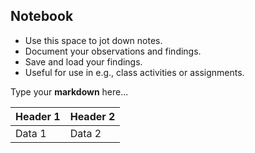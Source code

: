 ## Notebook

- Use this space to jot down notes.
- Document your observations and findings.
- Save and load your findings.
- Useful for use in e.g., class activities or assignments.

Type your **markdown** here...

| Header 1 | Header 2 |
|----------|----------|
| Data 1   | Data 2   |